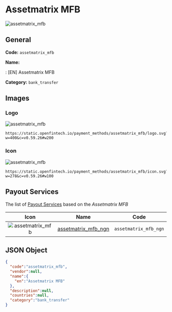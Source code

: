 
# Assetmatrix MFB 
![assetmatrix_mfb](https://static.openfintech.io/payment_methods/assetmatrix_mfb/logo.svg?w=400&c=v0.59.26#w200)  

## General 
**Code:** `assetmatrix_mfb` 
 
**Name:** 
 
:	[EN] Assetmatrix MFB 
 
**Category:** `bank_transfer` 
 

## Images 

### Logo 
![assetmatrix_mfb](https://static.openfintech.io/payment_methods/assetmatrix_mfb/logo.svg?w=400&c=v0.59.26#w200)  

```
https://static.openfintech.io/payment_methods/assetmatrix_mfb/logo.svg?w=400&c=v0.59.26#w200
```  

### Icon 
![assetmatrix_mfb](https://static.openfintech.io/payment_methods/assetmatrix_mfb/icon.svg?w=278&c=v0.59.26#w100)  

```
https://static.openfintech.io/payment_methods/assetmatrix_mfb/icon.svg?w=278&c=v0.59.26#w100
```  

## Payout Services 
 
The list of [Payout Services](/payout-services/) based on the _Assetmatrix MFB_ 

|Icon|Name|Code| 
|:---:|:---:|:---:| 
|![assetmatrix_mfb](https://static.openfintech.io/payout_methods/assetmatrix_mfb/icon.svg?w=278&c=v0.59.26#w40) |[assetmatrix_mfb_ngn](/payout-services/assetmatrix_mfb_ngn/)|`assetmatrix_mfb_ngn`| 
 

## JSON Object 

```json
{
  "code":"assetmatrix_mfb",
  "vendor":null,
  "name":{
    "en":"Assetmatrix MFB"
  },
  "description":null,
  "countries":null,
  "category":"bank_transfer"
}
```  
